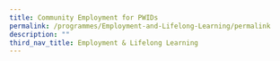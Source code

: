 ```yaml
---
title: Community Employment for PWIDs
permalink: /programmes/Employment-and-Lifelong-Learning/permalink
description: ""
third_nav_title: Employment & Lifelong Learning
---
```

